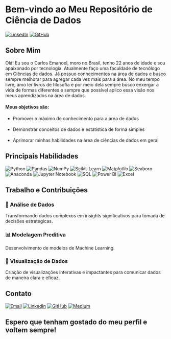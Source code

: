 

# Bem-vindo ao Meu Repositório de Ciência de Dados

[![LinkedIn](https://img.shields.io/badge/LinkedIn-Perfil-blue)]([https://www.linkedin.com/in/seu-perfil](https://www.linkedin.com/in/carlosemanoelfsantos/))
[![GitHub](https://img.shields.io/github/followers/seu-usuario?label=Follow&style=social)](https://github.com/seu-usuario)

## Sobre Mim

Olá! Eu sou o Carlos Emanoel, moro no Brasil, tenho 22 anos de idade e sou apaixonado por tecnologia. Atualmente faço uma faculdade de tecnólogo em Ciências de dados.
Já possuo conhecimentos na área de dados e busco sempre melhorar para agregar cada vez mais para a área. No meu tempo livre, amo ler livros de filosofia e por meio dela sempre busco enxergar a vida de formas diferentes e sempre que possível aplico essa visão nos meus aprendizados na área de dados.

#### Meus objetivos são:

<ul>
  <li>
      Promover o máximo de conhecimento para a área de dados
  </li>
  <br>
  <li>
    Demonstrar conceitos de dados e estatística de forma simples
  </li>
  <br>
  <li>
    Aprimorar minhas habilidades na área de ciências de dados em geral
  </li>
</ul>


## Principais Habilidades

![Python](https://img.shields.io/badge/Python-3776AB?style=for-the-badge&logo=python&logoColor=white)
![Pandas](https://img.shields.io/badge/Pandas-150458?style=for-the-badge&logo=pandas&logoColor=white)
![NumPy](https://img.shields.io/badge/NumPy-013243?style=for-the-badge&logo=numpy&logoColor=white)
![Scikit-Learn](https://img.shields.io/badge/Scikit--Learn-F7931E?style=for-the-badge&logo=scikit-learn&logoColor=white)
![Matplotlib](https://img.shields.io/badge/Matplotlib-20232A?style=for-the-badge&logo=matplotlib&logoColor=white)
![Seaborn](https://img.shields.io/badge/Seaborn-3776AB?style=for-the-badge&logo=seaborn&logoColor=white)
![Anaconda](https://img.shields.io/badge/Anaconda-44A833?style=for-the-badge&logo=anaconda&logoColor=white)
![Jupyter Notebook](https://img.shields.io/badge/Jupyter-FA0F00?style=for-the-badge&logo=jupyter&logoColor=white)
![SQL](https://img.shields.io/badge/SQL-4479A1?style=for-the-badge&logo=sql&logoColor=white)
![Power BI](https://img.shields.io/badge/Power_BI-F2C811?style=for-the-badge&logo=power-bi&logoColor=white)
![Excel](https://img.shields.io/badge/Excel-217346?style=for-the-badge&logo=microsoft-excel&logoColor=white)

## Trabalho e Contribuições

### 🎯 Análise de Dados
Transformando dados complexos em insights significativos para tomada de decisões estratégicas.

### 📊 Modelagem Preditiva
Desenvolvimento de modelos de Machine Learning.

### 🌟 Visualização de Dados
Criação de visualizações interativas e impactantes para comunicar dados de maneira clara e eficaz.


## Contato

[![Email](https://img.shields.io/badge/Email-D14836?style=for-the-badge&logo=gmail&logoColor=white)](mailto:emanoel.carlos15@gmail.com)
[![LinkedIn](https://img.shields.io/badge/LinkedIn-0A66C2?style=for-the-badge&logo=linkedin&logoColor=white)]([https://www.linkedin.com/in/seu-perfil](https://www.linkedin.com/in/carlosemanoelfsantos/))
[![GitHub](https://img.shields.io/badge/GitHub-181717?style=for-the-badge&logo=github&logoColor=white)]([https://github.com/seu-usuario](https://github.com/CarlosEfs))
[![Medium](https://img.shields.io/badge/Medium-000000?style=for-the-badge&logo=medium&logoColor=white)]([https://medium.com/@seu-usuario](https://medium.com/@emanoel15.carlos))



## Espero que tenham gostado do meu perfil e voltem sempre! 
